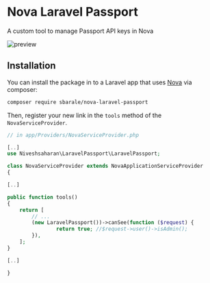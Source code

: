 # Nova Laravel Passport

A custom tool to manage Passport API keys in Nova

![preview](thumbnail.png)

## Installation

You can install the package in to a Laravel app that uses [Nova](https://nova.laravel.com) via composer:


```bash
composer require sbarale/nova-laravel-passport
```

Then, register your new link in the `tools` method of the `NovaServiceProvider`.

```php
// in app/Providers/NovaServiceProvider.php

[..]
use Niveshsaharan\LaravelPassport\LaravelPassport;

class NovaServiceProvider extends NovaApplicationServiceProvider
{

[..]

public function tools()
{
    return [
        // ...
        (new LaravelPassport())->canSee(function ($request) {
                return true; //$request->user()->isAdmin();
        }),
    ];
}

[..]

}
```
